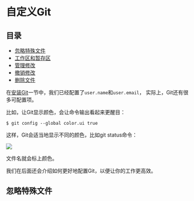 # 自定义Git

## 目录
* [忽略特殊文件](#忽略特殊文件)
* [工作区和暂存区](#工作区和暂存区)
* [管理修改](#管理修改)
* [撤销修改](#撤销修改)
* [删除文件](#删除文件)


在[安装Git](https://github.com/wwchen8/UserManual/blob/main/git_course/1.git简介和安装.md)一节中，我们已经配置了`user.name`和`user.email`，
实际上，Git还有很多可配置项。

比如，让Git显示颜色，会让命令输出看起来更醒目：
```
$ git config --global color.ui true
```
这样，Git会适当地显示不同的颜色，比如git status命令：

![](https://github.com/wwchen8/UserManual/blob/main/git_course/pic/git-color.jpg)

文件名就会标上颜色。

我们在后面还会介绍如何更好地配置Git，以便让你的工作更高效。

## 忽略特殊文件

